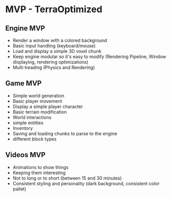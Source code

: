 # MVP - TerraOptimized

## Engine MVP

- Render a window with a colored background
- Basic input handling (keyboard/mouse)
- Load and display a simple 3D voxel chunk
- Keep engine modular so it's easy to modify (Rendering Pipeline, Window displaying, rendering optimizations)
- Multi treading (Physics and Rendering)

## Game MVP

- Simple world generation
- Basic player movement
- Display a simple player character
- Basic terrain modification
- World interactions
- simple entities
- Inventory
- Saving and loading chunks to parse to the engine
- different block types

## Videos MVP

- Animations to show things
- Keeping them interesting
- Not to long or to short (between 15 and 30 minutes)
- Consistent styling and personality (dark background, consistent color pallet)
